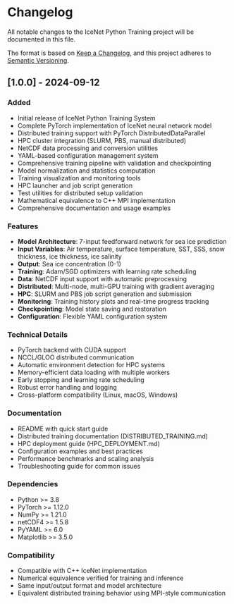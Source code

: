 # Changelog

All notable changes to the IceNet Python Training project will be documented in this file.

The format is based on [Keep a Changelog](https://keepachangelog.com/en/1.0.0/),
and this project adheres to [Semantic Versioning](https://semver.org/spec/v2.0.0.html).

## [1.0.0] - 2024-09-12

### Added
- Initial release of IceNet Python Training System
- Complete PyTorch implementation of IceNet neural network model
- Distributed training support with PyTorch DistributedDataParallel
- HPC cluster integration (SLURM, PBS, manual distributed)
- NetCDF data processing and conversion utilities
- YAML-based configuration management system
- Comprehensive training pipeline with validation and checkpointing
- Model normalization and statistics computation
- Training visualization and monitoring tools
- HPC launcher and job script generation
- Test utilities for distributed setup validation
- Mathematical equivalence to C++ MPI implementation
- Comprehensive documentation and usage examples

### Features
- **Model Architecture**: 7-input feedforward network for sea ice prediction
- **Input Variables**: Air temperature, surface temperature, SST, SSS, snow thickness, ice thickness, ice salinity
- **Output**: Sea ice concentration (0-1)
- **Training**: Adam/SGD optimizers with learning rate scheduling
- **Data**: NetCDF input support with automatic preprocessing
- **Distributed**: Multi-node, multi-GPU training with gradient averaging
- **HPC**: SLURM and PBS job script generation and submission
- **Monitoring**: Training history plots and real-time progress tracking
- **Checkpointing**: Model state saving and restoration
- **Configuration**: Flexible YAML configuration system

### Technical Details
- PyTorch backend with CUDA support
- NCCL/GLOO distributed communication
- Automatic environment detection for HPC systems
- Memory-efficient data loading with multiple workers
- Early stopping and learning rate scheduling
- Robust error handling and logging
- Cross-platform compatibility (Linux, macOS, Windows)

### Documentation
- README with quick start guide
- Distributed training documentation (DISTRIBUTED_TRAINING.md)
- HPC deployment guide (HPC_DEPLOYMENT.md)
- Configuration examples and best practices
- Performance benchmarks and scaling analysis
- Troubleshooting guide for common issues

### Dependencies
- Python >= 3.8
- PyTorch >= 1.12.0
- NumPy >= 1.21.0
- netCDF4 >= 1.5.8
- PyYAML >= 6.0
- Matplotlib >= 3.5.0

### Compatibility
- Compatible with C++ IceNet implementation
- Numerical equivalence verified for training and inference
- Same input/output format and model architecture
- Equivalent distributed training behavior using MPI-style communication
